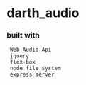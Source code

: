 # darth_audio
### built with  
     Web Audio Api  
     jquery  
     flex-box  
     node file system  
     express server  
   


